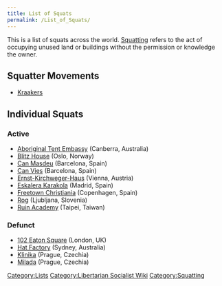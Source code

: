 ```yaml
---
title: List of Squats
permalink: /List_of_Squats/
---
```


This is a list of squats across the world.
[Squatting](Squatting "wikilink") refers to the act of occupying unused
land or buildings without the permission or knowledge the owner.

## Squatter Movements

- [Kraakers](Kraakers "wikilink")

## Individual Squats

### Active

- [Aboriginal Tent Embassy](Aboriginal_Tent_Embassy "wikilink")
  (Canberra, Australia)
- [Blitz House](Blitz_House "wikilink") (Oslo, Norway)
- [Can Masdeu](Can_Masdeu "wikilink") (Barcelona, Spain)
- [Can Vies](Can_Vies "wikilink") (Barcelona, Spain)
- [Ernst-Kirchweger-Haus](Ernst-Kirchweger-Haus "wikilink") (Vienna,
  Austria)
- [Eskalera Karakola](Eskalera_Karakola "wikilink") (Madrid, Spain)
- [Freetown Christiania](Freetown_Christiania "wikilink") (Copenhagen,
  Spain)
- [Rog](Rog "wikilink") (Ljubljana, Slovenia)
- [Ruin Academy](Ruin_Academy "wikilink") (Taipei, Taiwan)

### Defunct

- [102 Eaton Square](102_Eaton_Square "wikilink") (London, UK)
- [Hat Factory](Hat_Factory "wikilink") (Sydney, Australia)
- [Klinika](Klinika "wikilink") (Prague, Czechia)
- [Milada](Milada "wikilink") (Prague, Czechia)

[Category:Lists](Category:Lists "wikilink") [Category:Libertarian
Socialist Wiki](Category:Libertarian_Socialist_Wiki "wikilink")
[Category:Squatting](Category:Squatting "wikilink")
